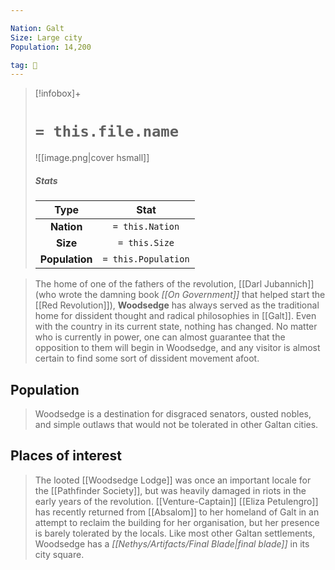 ```yaml
---

Nation: Galt
Size: Large city
Population: 14,200

tag: 🌃
---
```


> [!infobox]+
> #  `= this.file.name`
> ![[image.png|cover hsmall]]
> ##### Stats
> Type | Stat |
> :---:|:---:|
> **Nation** | `= this.Nation` |
> **Size** | `= this.Size` |
> **Population** | `= this.Population` |



> The home of one of the fathers of the revolution, [[Darl Jubannich]] (who wrote the damning book *[[On Government]]* that helped start the [[Red Revolution]]), **Woodsedge** has always served as the traditional home for dissident thought and radical philosophies in [[Galt]]. Even with the country in its current state, nothing has changed. No matter who is currently in power, one can almost guarantee that the opposition to them will begin in Woodsedge, and any visitor is almost certain to find some sort of dissident movement afoot.


## Population

> Woodsedge is a destination for disgraced senators, ousted nobles, and simple outlaws that would not be tolerated in other Galtan cities.


## Places of interest

> The looted [[Woodsedge Lodge]] was once an important locale for the [[Pathfinder Society]], but was heavily damaged in riots in the early years of the revolution. [[Venture-Captain]] [[Eliza Petulengro]] has recently returned from [[Absalom]] to her homeland of Galt in an attempt to reclaim the building for her organisation, but her presence is barely tolerated by the locals.
> Like most other Galtan settlements, Woodsedge has a *[[Nethys/Artifacts/Final Blade|final blade]]* in its city square.








